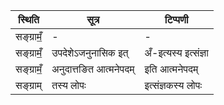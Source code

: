 | स्थिति | सूत्र | टिप्पणी |
| ----- | ------- | ------ |
| सङ्ग्रामँ॒ | - | - |
| सङ्ग्रामँ॒ | उपदेशेऽजनुनासिक इत् | अँ-इत्यस्य इत्संज्ञा |
| सङ्ग्रामँ॒ | अनुदात्तङित आत्मनेपदम् | इति आत्मनेपदम् |
| सङ्ग्राम् | तस्य लोपः | इत्संज्ञकस्य लोपः |

